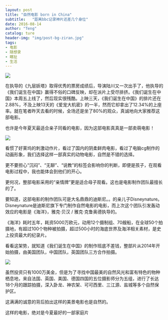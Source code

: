 ```yaml
---
layout: post
title: "自然电影 born in China"
subtitle:   "距离bbc记录神片还差几个身位"
date: 2016-08-14
author: "Teng"
catalog: ture
header-img: "img/post-bg-ziran.jpg"
tags:
- 电影
- 随想录
- 瞎扯
- 生活
---
```


![](http://7xtgob.com1.z0.glb.clouddn.com/16-8-16/54411229.jpg)

在执导的《九层妖塔》取得优秀的票房成绩后，导演陆川又一次出手了，他执导的《我们诞生在中国》赢得不俗的口碑反映，却在派片上受尽排挤。《我们诞生在中国》本周五上线了，然后现实很残酷。上映三天，《我们诞生在中国》的排片还在2.88%，不及上映13天的《爱宠大机密》的一半，然而它却拿出了12.34%的上座率。就在笔者昨天去看的时候，全场还是坐了80%的观众，真诚地向大家推荐这部电影。

也许是今年夏天最适合亲子同看的电影，因为这部电影真真是一部卖萌电影！

![](http://7xtgob.com1.z0.glb.clouddn.com/16-8-16/90698094.jpg)

看惯了好莱坞的刺激动作片，看过了国内的阴柔鲜肉电影，看过了电脑cg制作的动画形象，我们选择这样一部真实的动物电影，自然是不错的选择。

更不要担心“沉闷”、“无聊”、“说教”的标签会影响你的判断，即便是孩子，在观看电影过程中，我也能体会到他们的开心。

更何况，整部电影采用的“亲情牌”更是适合母子观看。这也是电影制作团队最擅长的了。


要知道，这部电影的制作团队可是大名鼎鼎的迪斯尼。。的亲儿子Disneynature。Disneynature是迪斯尼旗下专门制作自然电影的电影，而上次这个团队引发轰动效应的电影是《海洋》，雅克·贝汉 / 雅克·克鲁奥德执导的。



《海洋》耗时五年，耗资5000万欧元，动用12个摄制组、70艘船，在全球50个拍摄地，有超过100个物种被拍摄，超过500小时的海底世界及海洋相关素材，是史上投资最大的纪录片。

看看这架势，就知道《我们诞生在中国》的制作班底不差钱，整部片从2014年开始拍摄，由美国团队，中国团队，英国团队三方合作拍摄。


![](http://7xtgob.com1.z0.glb.clouddn.com/16-8-16/22097354.jpg)

虽然投资只有1000万美金，但是为了寻找中国最美的自然风光和富有特色的物种栖息地，来自法国、英国、美国、德国四国的五位摄影师分为五组，进行了长达18个月的跟踪拍摄，深入卧龙、神农架、可可西里、三江源、盐城等多个自然保护区。


这满满的诚意的背后拍出这样的美景电影也是自然的。

这样的电影，绝对是今夏最好的一部家庭片





